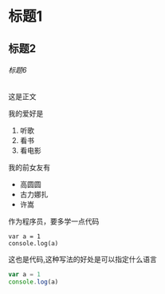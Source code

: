# 标题1
## 标题2
###### 标题6

这是正文

我的爱好是
1. 听歌
2. 看书
3. 看电影

我的前女友有
* 高圆圆
* 古力娜扎
* 许嵩


作为程序员，要多学一点代码
    
    var a = 1
    console.log(a)
    
    
这也是代码,这种写法的好处是可以指定什么语言
```javascript
var a = 1
console.log(a)
```
